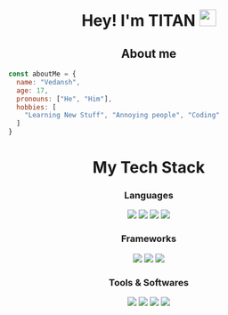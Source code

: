 <h1 align="center">Hey! I'm TITAN <img src="https://avatars.githubusercontent.com/u/80444511?s=400&u=f2b1e92e84d058d6b88d64d40b537fcd98ba5809&v=4" width="30px"></h1>

<h2 align="center">About me</h2>

```js
const aboutMe = {
  name: "Vedansh",
  age: 17,
  pronouns: ["He", "Him"],
  hobbies: [
    "Learning New Stuff", "Annoying people", "Coding"
  ]
}
```
<h1 align="center">My Tech Stack </></h1>

<div align="center" style="margin-top: 10px">
  <h3>Languages</h3>
  <img src="https://img.shields.io/badge/-python-ffd43b?style=for-the-badge&labelColor=306998&logo=python&logoColor=white">
  <img src="https://img.shields.io/badge/-HTML 5-orange?style=for-the-badge&labelColor=orange&logo=html5&logoColor=white">
  <img src="https://img.shields.io/badge/-css 3-blue?style=for-the-badge&labelColor=blue&logo=css3&logoColor=white">
  <img src="https://img.shields.io/badge/-Javascript-F0DB4F?style=for-the-badge&labelColor=F0DB4F&logo=javascript&logoColor=black">
  <br>
  <h3>Frameworks</h3>
  <img src="https://img.shields.io/badge/-Bootstrap-602C50?style=for-the-badge&labelColor=602C50&logo=bootstrap&logoColor=white">
  <img src="https://img.shields.io/badge/-React-black?style=for-the-badge&labelColor=black&logo=React&logoColor=blue" >
  <img src="https://img.shields.io/badge/Express.js-404D59?style=for-the-badge">
  <br>
  <h3>Tools & Softwares</h3>
  <img src="https://img.shields.io/badge/-vs code-2c2f33?style=for-the-badge&labelColor=2c2f33&logo=visualstudiocode&logoColor=blue">
  <img src="https://img.shields.io/badge/-git-orange?style=for-the-badge&labelColor=orange&logo=git&logoColor=black">
  <img src="https://img.shields.io/badge/-github-whitesmoke?style=for-the-badge&labelColor=whitesmoke&logo=github&logoColor=black">
  <img src="https://img.shields.io/badge/-Node JS-darkgreen?style=for-the-badge&labelColor=darkgreen&logo=nodedotjs&logoColor=white">
  <br>
  
</div>

<!---
TITANxTCA/TITANxTCA is a ✨ special ✨ repository because its `README.md` (this file) appears on your GitHub profile.
You can click the Preview link to take a look at your changes.
--->
